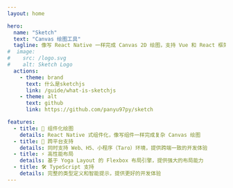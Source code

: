 ```yaml
---
layout: home

hero:
  name: "Sketch"
  text: "Canvas 绘图工具"
  tagline: 像写 React Native 一样完成 Canvas 2D 绘图，支持 Vue 和 React 框架
#  image:
#    src: /logo.svg
#    alt: Sketch Logo
  actions:
    - theme: brand
      text: 什么是sketchjs
      link: /guide/what-is-sketchjs
    - theme: alt
      text: github
      link: https://github.com/panyu97py/sketch

features:
  - title: 🎨 组件化绘图
    details: React Native 式组件化，像写组件一样完成复杂 Canvas 绘图
  - title: 🔄 跨平台支持
    details: 同时支持 Web、H5、小程序（Taro）环境，提供跨端一致的开发体验
  - title: ⚡ 高性能布局
    details: 基于 Yoga Layout 的 Flexbox 布局引擎，提供强大的布局能力
  - title: 🛠️ TypeScript 支持
    details: 完整的类型定义和智能提示，提供更好的开发体验
---
```


